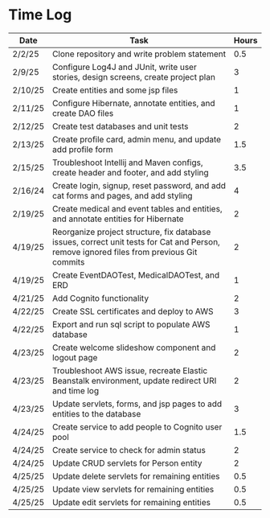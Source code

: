 # Time Log

| Date    | Task                                                                                                                                     | Hours |
|---------|------------------------------------------------------------------------------------------------------------------------------------------|-------|
| 2/2/25  | Clone repository and write problem statement                                                                                             | 0.5   |
| 2/9/25  | Configure Log4J and JUnit, write user stories, design screens, create project plan                                                       | 3     |
| 2/10/25 | Create entities and some jsp files                                                                                                       | 1     |
| 2/11/25 | Configure Hibernate, annotate entities, and create DAO files                                                                             | 1     |
| 2/12/25 | Create test databases and unit tests                                                                                                     | 2     |
| 2/13/25 | Create profile card, admin menu, and update add profile form                                                                             | 1.5   |
| 2/15/25 | Troubleshoot Intellij and Maven configs, create header and footer, and add styling                                                       | 3.5   |
| 2/16/24 | Create login, signup, reset password, and add cat forms and pages, and add styling                                                       | 4     |
| 2/19/25 | Create medical and event tables and entities, and annotate entities for Hibernate                                                        | 2     |
| 4/19/25 | Reorganize project structure, fix database issues, correct unit tests for Cat and Person, remove ignored files from previous Git commits | 2     |
| 4/19/25 | Create EventDAOTest, MedicalDAOTest, and ERD                                                                                             | 1     |
| 4/21/25 | Add Cognito functionality                                                                                                                | 2     |
| 4/22/25 | Create SSL certificates and deploy to AWS                                                                                                | 3     |
| 4/22/25 | Export and run sql script to populate AWS database                                                                                       | 1     |
| 4/23/25 | Create welcome slideshow component and logout page                                                                                       | 2     |
| 4/23/25 | Troubleshoot AWS issue, recreate Elastic Beanstalk environment, update redirect URI and time log                                         | 2     |
| 4/23/25 | Update servlets, forms, and jsp pages to add entities to the database                                                                    | 3     |
| 4/24/25 | Create service to add people to Cognito user pool                                                                                        | 1.5   |
| 4/24/25 | Create service to check for admin status                                                                                                 | 2     |
| 4/24/25 | Update CRUD servlets for Person entity                                                                                                   | 2     |
| 4/25/25 | Update delete servlets for remaining entities                                                                                            | 0.5   |
| 4/25/25 | Update view servlets for remaining entities                                                                                              | 0.5   |
| 4/25/25 | Update edit servlets for remaining entities                                                                                              | 0.5   |
